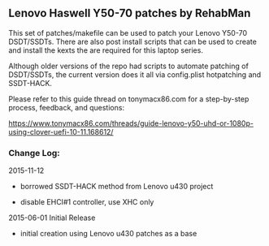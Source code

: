 ## Lenovo Haswell Y50-70 patches by RehabMan

This set of patches/makefile can be used to patch your Lenovo Y50-70 DSDT/SSDTs.  There are also post install scripts that can be used to create and install the kexts the are required for this laptop series.

Although older versions of the repo had scripts to automate patching of DSDT/SSDTs, the current version does it all via config.plist hotpatching and SSDT-HACK.

Please refer to this guide thread on tonymacx86.com for a step-by-step process, feedback, and questions:

https://www.tonymacx86.com/threads/guide-lenovo-y50-uhd-or-1080p-using-clover-uefi-10-11.168612/


### Change Log:

2015-11-12

- borrowed SSDT-HACK method from Lenovo u430 project

- disable EHCI#1 controller, use XHC only


2015-06-01 Initial Release

- initial creation using Lenovo u430 patches as a base


